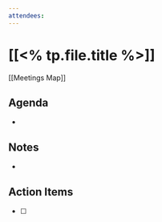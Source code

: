 ```yaml
---
attendees:
---
```

# [[<% tp.file.title %>]]

[[Meetings Map]]
  
## Agenda
- 

## Notes
- 
  
## Action Items
- [ ]
